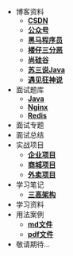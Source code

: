 * 博客资料
  * [**CSDN**](/博客资料/CSDN/README)
  * [**公众号**](/博客资料/公众号/README)
  * [**黑马程序员**](/博客资料/黑马程序员/README)
  * [**楼仔三分恶**](/博客资料/楼仔三分恶/README)
  * [**尚硅谷**](/博客资料/尚硅谷/README)
  * [**苏三说Java**](/博客资料/苏三说Java/README)
  * [**遇见狂神说**](/博客资料/遇见狂神说/README)
* 面试题库
  * [**Java**](/面试题库/Java/README)
  * [**Nginx**](/面试题库/Nginx/README)
  * [**Redis**](/面试题库/Redis/README)
* 面试专题
* 面试总结
* 实战项目
  * [**企业项目**](/实战项目/企业项目/README)
  * [**商城项目**](/实战项目/商城项目/README)
  * [**外卖项目**](/实战项目/外卖项目/README)
* 学习笔记
  * [**三高架构**](/学习笔记/三高架构/README)
* 学习资料
* 用法案例
  * [**md文件**](/用法案例/md文件/README)
  * [**pdf文件**](/用法案例/pdf文件/README)
* 敬请期待...
